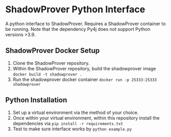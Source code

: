 # ShadowProver Python Interface

A python interface to ShadowProver. Requires a ShadowProver container to be running. Note that the dependency Py4j does not support Python versions >3.9.

## ShadowProver Docker Setup

1. Clone the ShadowProver repository.
2. Within the ShadowProver repository, build the shadowprover image `docker build -t shadowprover .`
3. Run the shadowprover docker container `docker run -p 25333:25333 shadowprover`

## Python Installation

1. Set up a virtual environment via the method of your choice.
2. Once within your virtual environment, within this repository
install the dependencies via `pip install -r requirements.txt`
3. Test to make sure interface works by `python example.py`

